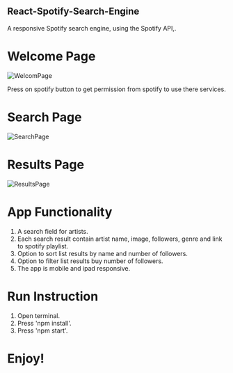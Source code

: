 ## React-Spotify-Search-Engine

A responsive Spotify search engine, using the Spotify API,.

# Welcome Page
![WelcomPage](https://user-images.githubusercontent.com/57434735/120084714-3ab14900-c0db-11eb-9fe0-35059895e024.PNG)

Press on spotify button to get permission from spotify to use there services.

# Search Page
![SearchPage](https://user-images.githubusercontent.com/57434735/120084796-d2af3280-c0db-11eb-8935-b9dceddae56c.PNG)

# Results Page
![ResultsPage](https://user-images.githubusercontent.com/57434735/120084809-f5414b80-c0db-11eb-918a-3c360e93c72f.PNG)

# App Functionality
1. A search field for artists.
2. Each search result contain artist name, image, followers, genre and link to spotify playlist.
3. Option to sort list results by name and number of followers.
4. Option to filter list results buy number of followers.
5. The app is mobile and ipad responsive.

# Run Instruction
1. Open terminal.
2. Press 'npm install'.
3. Press 'npm start'.

# Enjoy!
